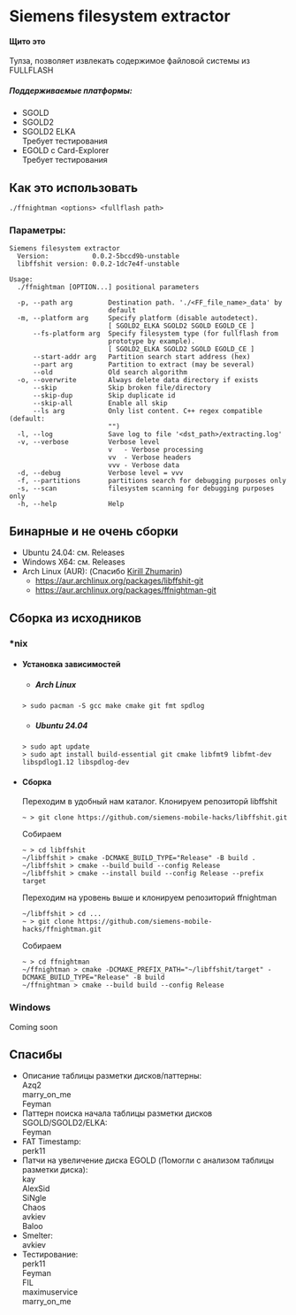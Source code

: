 # Siemens filesystem extractor

#### Щито это
Тулза, позволяет извлекать содержимое файловой системы из FULLFLASH

##### Поддерживаемые платформы:
- SGOLD
- SGOLD2
- SGOLD2 ELKA \
Требует тестирования
- EGOLD с Card-Explorer \
Требует тестирования

## Как это использовать
```./ffnightman <options> <fullflash path>```

### Параметры:

```
Siemens filesystem extractor
  Version:           0.0.2-5bccd9b-unstable
  libffshit version: 0.0.2-1dc7e4f-unstable

Usage:
  ./ffnightman [OPTION...] positional parameters

  -p, --path arg         Destination path. './<FF_file_name>_data' by 
                         default
  -m, --platform arg     Specify platform (disable autodetect).
                         [ SGOLD2_ELKA SGOLD2 SGOLD EGOLD_CE ]
      --fs-platform arg  Specify filesystem type (for fullflash from 
                         prototype by example).
                         [ SGOLD2_ELKA SGOLD2 SGOLD EGOLD_CE ]
      --start-addr arg   Partition search start address (hex)
      --part arg         Partition to extract (may be several)
      --old              Old search algorithm
  -o, --overwrite        Always delete data directory if exists
      --skip             Skip broken file/directory
      --skip-dup         Skip duplicate id
      --skip-all         Enable all skip
      --ls arg           Only list content. C++ regex compatible (default: 
                         "")
  -l, --log              Save log to file '<dst_path>/extracting.log'
  -v, --verbose          Verbose level
                         v   - Verbose processing
                         vv  - Verbose headers
                         vvv - Verbose data
  -d, --debug            Verbose level = vvv
  -f, --partitions       partitions search for debugging purposes only
  -s, --scan             filesystem scanning for debugging purposes only
  -h, --help             Help
  ```

## Бинарные и не очень сборки
- Ubuntu 24.04: см. Releases
- Windows X64: см. Releases
- Arch Linux (AUR): (Спасибо <a href="mailto:kirill.zhumarin@gmail.com">Kirill Zhumarin</a>)
  - https://aur.archlinux.org/packages/libffshit-git
  - https://aur.archlinux.org/packages/ffnightman-git

## Сборка из исходников
### *nix 
  - #### Установка зависимостей
    - ##### Arch Linux
     ```
     > sudo pacman -S gcc make cmake git fmt spdlog
     ```

    - ##### Ubuntu 24.04
    ```
    > sudo apt update
    > sudo apt install build-essential git cmake libfmt9 libfmt-dev libspdlog1.12 libspdlog-dev
    ```

  - #### Сборка
    Переходим в удобный нам каталог.
    Клонируем репозиторй libffshit

    ```
    ~ > git clone https://github.com/siemens-mobile-hacks/libffshit.git
    ```
    Собираем
    ```
    ~ > cd libffshit
    ~/libffshit > cmake -DCMAKE_BUILD_TYPE="Release" -B build .
    ~/libffshit > cmake --build build --config Release
    ~/libffshit > cmake --install build --config Release --prefix target
    ```

    Переходим на уровень выше и клонируем репозиторий ffnightman

    ```
    ~/libffshit > cd ...
    ~ > git clone https://github.com/siemens-mobile-hacks/ffnightman.git
    ```
    Собираем
    ```
    ~ > cd ffnightman
    ~/ffnightman > cmake -DCMAKE_PREFIX_PATH="~/libffshit/target" -DCMAKE_BUILD_TYPE="Release" -B build
    ~/ffnightman > cmake --build build --config Release
    ```
### Windows
Coming soon

## Спасибы
- Описание таблицы разметки дисков/паттерны:\
  Azq2 \
  marry_on_me \
  Feyman
- Паттерн поиска начала таблицы разметки дисков SGOLD/SGOLD2/ELKA: \
  Feyman
- FAT Timestamp: \
  perk11
- Патчи на увеличение диска EGOLD
 (Помогли с анализом таблицы разметки диска): \
  kay \
  AlexSid \
  SiNgle \
  Chaos \
  avkiev \
  Baloo
- Smelter: \
  avkiev
- Тестирование: \
  perk11 \
  Feyman \
  FIL \
  maximuservice \
  marry_on_me
